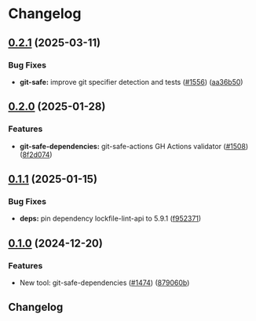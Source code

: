# Changelog

## [0.2.1](https://github.com/LavaMoat/LavaMoat/compare/git-safe-dependencies-v0.2.0...git-safe-dependencies-v0.2.1) (2025-03-11)


### Bug Fixes

* **git-safe:** improve git specifier detection and tests ([#1556](https://github.com/LavaMoat/LavaMoat/issues/1556)) ([aa36b50](https://github.com/LavaMoat/LavaMoat/commit/aa36b507fcdc8eda6326bb243a36ae1b7611e6cd))

## [0.2.0](https://github.com/LavaMoat/LavaMoat/compare/git-safe-dependencies-v0.1.1...git-safe-dependencies-v0.2.0) (2025-01-28)


### Features

* **git-safe-dependencies:** git-safe-actions GH Actions validator ([#1508](https://github.com/LavaMoat/LavaMoat/issues/1508)) ([8f2d074](https://github.com/LavaMoat/LavaMoat/commit/8f2d0740ce45fc62b6d0e87b5578f69e98b11480))

## [0.1.1](https://github.com/LavaMoat/LavaMoat/compare/git-safe-dependencies-v0.1.0...git-safe-dependencies-v0.1.1) (2025-01-15)


### Bug Fixes

* **deps:** pin dependency lockfile-lint-api to 5.9.1 ([f952371](https://github.com/LavaMoat/LavaMoat/commit/f952371cfe802f111f53d50180861c19389ba1b7))

## [0.1.0](https://github.com/LavaMoat/LavaMoat/compare/git-safe-dependencies-v0.0.0...git-safe-dependencies-v0.1.0) (2024-12-20)


### Features

* New tool: git-safe-dependencies ([#1474](https://github.com/LavaMoat/LavaMoat/issues/1474)) ([879060b](https://github.com/LavaMoat/LavaMoat/commit/879060bc6cd6887e560f8ad0bba31f9f3b02e018))

## Changelog
